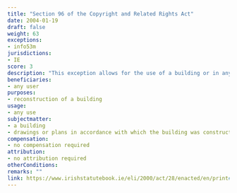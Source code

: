 ```yaml
---
title: "Section 96 of the Copyright and Related Rights Act"
date: 2004-01-19 
draft: false
weight: 63
exceptions:
- info53m
jurisdictions:
- IE
score: 3
description: "This exception allows for the use of a building or in any drawings or plans in accordance with which the building was constructed for the purposes of reconstructing the building." 
beneficiaries:
- any user
purposes: 
- reconstruction of a building
usage:
- any use
subjectmatter:
- a building 
- drawings or plans in accordance with which the building was constructed
compensation:
- no compensation required
attribution: 
- no attribution required
otherConditions: 
remarks: ""
link: https://www.irishstatutebook.ie/eli/2000/act/28/enacted/en/print#sec244
---
```

